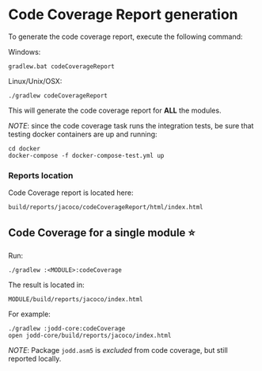 # Code Coverage Report generation

To generate the code coverage report, execute the following command:

Windows:

	gradlew.bat codeCoverageReport

Linux/Unix/OSX:

	./gradlew codeCoverageReport

This will generate the code coverage report for **ALL** the modules.

_NOTE_: since the code coverage task runs the integration tests, be sure that testing docker containers are up and running:

	cd docker
	docker-compose -f docker-compose-test.yml up  

### Reports location

Code Coverage report is located here:

	build/reports/jacoco/codeCoverageReport/html/index.html
	
## Code Coverage for a single module :star:

Run:

	./gradlew :<MODULE>:codeCoverage

The result is located in:

	MODULE/build/reports/jacoco/index.html
	
For example:

	./gradlew :jodd-core:codeCoverage
	open jodd-core/build/reports/jacoco/index.html
	
_NOTE_: Package `jodd.asm5` is _excluded_ from code coverage, but still reported locally.